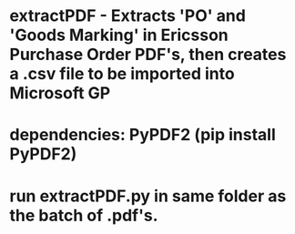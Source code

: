 # extractPDF - Extracts 'PO' and 'Goods Marking' in Ericsson Purchase Order PDF's, then creates a .csv file to be imported into Microsoft GP

# dependencies: PyPDF2 (pip install PyPDF2)

# run extractPDF.py in same folder as the batch of .pdf's.
